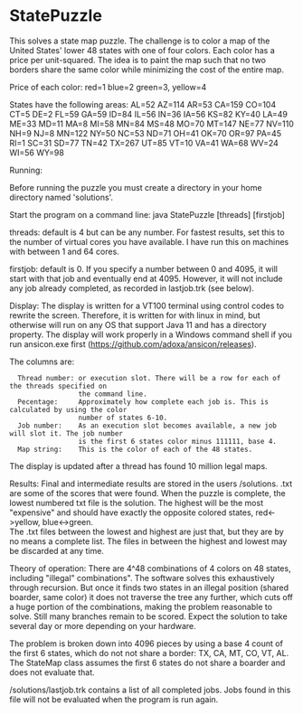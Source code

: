 # StatePuzzle

This solves a state map puzzle. The challenge is to color a map of the United States' lower 48 states with one of four colors. Each color has a price per unit-squared. The idea is to paint the map such that no two borders share the same color while minimizing the cost of the entire map.

Price of each color:
  red=1  blue=2  green=3,  yellow=4
  
States have the following areas:
  AL=52   AZ=114   AR=53   CA=159   CO=104   CT=5
  DE=2    FL=59    GA=59   ID=84    IL=56    IN=36
  IA=56   KS=82    KY=40   LA=49    ME=33    MD=11
  MA=8    MI=58    MN=84   MS=48    MO=70    MT=147
  NE=77   NV=110   NH=9    NJ=8     MN=122   NY=50
  NC=53   ND=71    OH=41   OK=70    OR=97    PA=45
  RI=1    SC=31    SD=77   TN=42    TX=267   UT=85
  VT=10   VA=41    WA=68   WV=24    WI=56    WY=98
  
  Running:
  
  Before running the puzzle you must create a directory in your home directory
  named 'solutions'.
  
  Start the program on a command line: java StatePuzzle [threads] [firstjob]
  
  threads: default is 4 but can be any number. For fastest results, set this to the number
           of virtual cores you have available. I have run this on machines with between
           1 and 64 cores.
  
  firstjob: default is 0. If you specify a number between 0 and 4095, it will start with
            that job and eventually end at 4095. However, it will not include any job
            already completed, as recorded in lastjob.trk (see below).

Display:
The display is written for a VT100 terminal using control codes to rewrite
the screen. Therefore, it is written for with linux in mind, but otherwise will run
on any OS that support Java 11 and has a <home> directory property. 
The display will work properly in a Windows command shell if you run ansicon.exe first
(https://github.com/adoxa/ansicon/releases).

The columns are:

      Thread number: or execution slot. There will be a row for each of the threads specified on
                     the command line.
      Pecentage:     Approximately how complete each job is. This is calculated by using the color
                     number of states 6-10.
      Job number:    As an execution slot becomes available, a new job will slot it. The job number
                     is the first 6 states color minus 111111, base 4.
      Map string:    This is the color of each of the 48 states.

The display is updated after a thread has found 10 million legal maps.

Results:
Final and intermediate results are stored in the users <home>/solutions.
<number>.txt are some of the scores that were found. When the puzzle is
complete, the lowest numbered txt file is the solution. The highest will be the most "expensive"
and should have exactly the opposite colored states, red<->yellow, blue<->green.  
The <number>.txt files between the lowest and highest are just that, but they are by no means
a complete list. The files in between the highest and lowest may be discarded at any time.

  Theory of operation:
  There are 4^48 combinations of 4 colors on 48 states, including "illegal" combinations".
  The software solves this exhaustively through recursion. But once it finds two states 
  in an illegal position (shared boarder, same color) it does not traverse the tree any
  further, which cuts off a huge portion of the combinations, making the problem reasonable
  to solve. Still many branches remain to be scored. Expect the solution to take several day
  or more depending on your hardware.
  
  The problem is broken down into 4096 pieces by using a base 4 count of the first 6 states,
  which do not not share a border: TX, CA, MT, CO, VT, AL. The StateMap class assumes the first
  6 states do not share a boarder and does not evaluate that.
  
  <user>/solutions/lastjob.trk contains a list of all completed jobs. Jobs found in this file will
  not be evaluated when the program is run again.
  
  